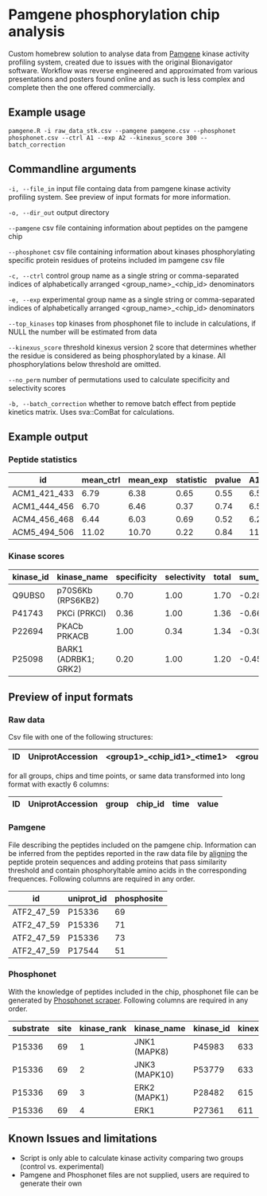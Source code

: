 # Pamgene phosphorylation chip analysis
Custom homebrew solution to analyse data from [Pamgene](https://pamgene.com/kinase-activity-profiling-services/) kinase activity profiling system, created due to issues with the original Bionavigator software. Workflow was reverse engineered and approximated from various presentations and posters found online and as such is less complex and complete then the one offered commercially.

## Example usage
`
pamgene.R -i raw_data_stk.csv --pamgene pamgene.csv --phosphonet phosphonet.csv --ctrl A1 --exp A2 --kinexus_score 300 --batch_correction
`

## Commandline arguments
`-i, --file_in` input file containg data from pamgene kinase activity profiling system. See preview of input formats for more information.

`-o, --dir_out` output directory

`--pamgene` csv file containing information about peptides on the pamgene chip

`--phosphonet` csv file containing information about kinases phosphorylating specific protein residues of proteins included im pamgene csv file

`-c, --ctrl` control group name as a single string or comma-separated indices of alphabetically arranged <group_name>_<chip_id> denominators

`-e, --exp` experimental group name as a single string or comma-separated indices of alphabetically arranged <group_name>_<chip_id> denominators

`--top_kinases` top kinases from phosphonet file to include in calculations, if NULL the number will be estimated from data

`--kinexus_score` threshold kinexus version 2 score that determines whether the residue is considered as being phosphorylated by a kinase. All phosphorylations below threshold are omitted.

`--no_perm` number of permutations used to calculate specificity and selectivity scores

`-b, --batch_correction` whether to remove batch effect from peptide kinetics matrix. Uses sva::ComBat for calculations.

## Example output

### Peptide statistics
| id           	| mean_ctrl 	| mean_exp 	| statistic 	| pvalue 	| A1_710250713 	| A1_710250715 	| A2_710250713 	| A2_710250715 	|
|--------------	|-----------	|----------	|-----------	|--------	|--------------	|--------------	|--------------	|--------------	|
| ACM1_421_433 	| 6.79      	| 6.38     	| 0.65      	| 0.55   	| 6.54         	| 6.32         	| 6.54         	| 6.76         	|
| ACM1_444_456 	| 6.70      	| 6.46     	| 0.37      	| 0.74   	| 6.53         	| 6.42         	| 6.85         	| 7.02         	|
| ACM4_456_468 	| 6.44      	| 6.03     	| 0.69      	| 0.52   	| 6.21         	| 5.87         	| 6.40         	| 6.31         	|
| ACM5_494_506 	| 11.02     	| 10.70    	| 0.22      	| 0.84   	| 11.39        	| 10.67        	| 11.06        	| 11.62        	|

### Kinase scores
| kinase_id 	| kinase_name          	| specificity 	| selectivity 	| total 	| sum_score 	| mean_score 	| sd_score 	|
|-----------	|----------------------	|-------------	|-------------	|-------	|-----------	|------------	|----------	|
| Q9UBS0    	| p70S6Kb (RPS6KB2)    	| 0.70        	| 1.00        	| 1.70  	| -0.28     	| -0.01      	| 0.03     	|
| P41743    	| PKCi (PRKCI)         	| 0.36        	| 1.00        	| 1.36  	| -0.66     	| -0.33      	| 0.48     	|
| P22694    	| PKACb PRKACB         	| 1.00        	| 0.34        	| 1.34  	| -0.30     	| -0.01      	| 0.02     	|
| P25098    	| BARK1 (ADRBK1; GRK2) 	| 0.20        	| 1.00        	| 1.20  	| -0.45     	| -0.23      	| 0.42     	|

## Preview of input formats

### Raw data
Csv file with one of the following structures:

| ID         	| UniprotAccession 	| \<group1\>\_\<chip_id1\>\_\<time1\> 	| \<group1\>\_\<chip_id1\>\_\<time2\>  	| etc.|
|------------	|------------	|-------------	|-------------	|-------------	|

for all groups, chips and time points, or same data transformed into long format with exactly 6 columns:

| ID         	| UniprotAccession 	| group 	| chip_id	| time 	| value 	|
|------------	|------------	|-------------	|-------------	|-------------	|-------------	|


### Pamgene

File describing the peptides included on the pamgene chip. Information can be inferred from the peptides reported in the raw data file by [aligning](https://blast.ncbi.nlm.nih.gov/Blast.cgi?PROGRAM=blastp) the peptide protein sequences and adding proteins that pass similarity threshold and contain phosphoryltable amino acids in the corresponding frequences. Following columns are required in any order.

| id         	| uniprot_id 	| phosphosite 	|
|------------	|------------	|-------------	|
| ATF2_47_59 	| P15336     	| 69          	|
| ATF2_47_59 	| P15336     	| 71          	|
| ATF2_47_59 	| P15336     	| 73          	|
| ATF2_47_59 	| P17544     	| 51          	|


### Phosphonet
With the knowledge of peptides included in the chip, phosphonet file can be generated by [Phosphonet scraper](https://github.com/icervenka/phosphonet_scraper). Following columns are required in any order.

| substrate 	| site 	| kinase_rank 	| kinase_name   	| kinase_id 	| kinexus_score_v2 	|
|-----------	|------	|-------------	|---------------	|-----------	|------------------	|
| P15336    	| 69   	| 1           	| JNK1 (MAPK8)  	| P45983    	| 633              	|
| P15336    	| 69   	| 2           	| JNK3 (MAPK10) 	| P53779    	| 633              	|
| P15336    	| 69   	| 3           	| ERK2 (MAPK1)  	| P28482    	| 615              	|
| P15336    	| 69   	| 4           	| ERK1          	| P27361    	| 611              	|

## Known Issues and limitations
- Script is only able to calculate kinase activity comparing two groups (control vs. experimental)
- Pamgene and Phosphonet files are not supplied, users are required to generate their own
